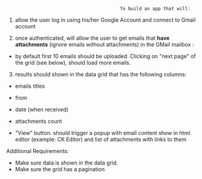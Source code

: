                                               To build an app that will:

1) allow the user log in using his/her Google Account and connect to Gmail account

 2) once authenticated, will allow the user to get emails that **have attachments** (ignore emails without attachments) in the GMail mailbox :

 - by default first 10 emails should be uploaded. Clicking on "next page" of the grid (see below), should load more emails.

3) results should shown in the data grid that has the following columns:

 - emails titles
 
 - from
 
 - date (when received)
 
 - attachments count
 
 - "View" button. should trigger a popup with email content show in html editor (example: CK Editor) and list of attachments with links to them
 
Additional Requirements:

 - Make sure data is shown in the data grid.
 - Make sure the grid has a pagination
